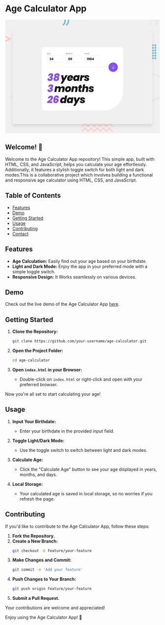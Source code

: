 # Age Calculator App 

![Design preview for the Age calculator app coding challenge](./design/desktop-preview.jpg)

## Welcome! 👋


Welcome to the Age Calculator App repository! This simple app, built with HTML, CSS, and JavaScript, helps you calculate your age effortlessly. Additionally, it features a stylish toggle switch for both light and dark modes.This is a collaborative project which involves building a functional and responsive age calculator using HTML, CSS, and JavaScript.

## Table of Contents

- [Features](#features)
- [Demo](#demo)
- [Getting Started](#getting-started)
- [Usage](#usage)
- [Contributing](#contributing)
- [Contact](#contact)

## Features

- **Age Calculation:** Easily find out your age based on your birthdate.
- **Light and Dark Mode:** Enjoy the app in your preferred mode with a simple toggle switch.
- **Responsive Design:** It Works seamlessly on various devices.

## Demo

Check out the live demo of the Age Calculator App [here](#).

## Getting Started

1. **Clone the Repository:**
   ```bash
   git clone https://github.com/your-username/age-calculator.git
   ```

2. **Open the Project Folder:**
   ```bash
   cd age-calculator
   ```

3. **Open `index.html` in your Browser:**
   - Double-click on `index.html` or right-click and open with your preferred browser.

Now you're all set to start calculating your age!

## Usage

1. **Input Your Birthdate:**
   - Enter your birthdate in the provided input field.

2. **Toggle Light/Dark Mode:**
   - Use the toggle switch to switch between light and dark modes.

3. **Calculate Age:**
   - Click the "Calculate Age" button to see your age displayed in years, months, and days.

4. **Local Storage:**
   - Your calculated age is saved in local storage, so no worries if you refresh the page.

## Contributing

If you'd like to contribute to the Age Calculator App, follow these steps:

1. **Fork the Repository.**
2. **Create a New Branch:**
   ```bash
   git checkout -b feature/your-feature
   ```
3. **Make Changes and Commit:**
   ```bash
   git commit -m 'Add your feature'
   ```
4. **Push Changes to Your Branch:**
   ```bash
   git push origin feature/your-feature
   ```
5. **Submit a Pull Request.**

Your contributions are welcome and appreciated!


Enjoy using the Age Calculator App! 🚀
